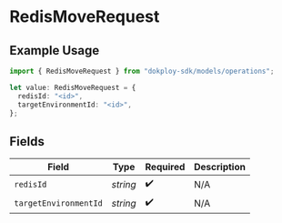 # RedisMoveRequest

## Example Usage

```typescript
import { RedisMoveRequest } from "dokploy-sdk/models/operations";

let value: RedisMoveRequest = {
  redisId: "<id>",
  targetEnvironmentId: "<id>",
};
```

## Fields

| Field                 | Type                  | Required              | Description           |
| --------------------- | --------------------- | --------------------- | --------------------- |
| `redisId`             | *string*              | :heavy_check_mark:    | N/A                   |
| `targetEnvironmentId` | *string*              | :heavy_check_mark:    | N/A                   |